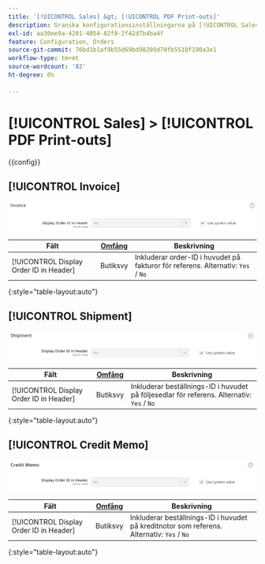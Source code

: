 ```yaml
---
title: '[!UICONTROL Sales] &gt; [!UICONTROL PDF Print-outs]'
description: Granska konfigurationsinställningarna på [!UICONTROL Sales] &gt; [!UICONTROL PDF Print-outs] sidan för Commerce Admin.
exl-id: aa30ee9a-4201-4054-82f0-2f42d7b4ba4f
feature: Configuration, Orders
source-git-commit: 76bd1b1af9b55d69bd98209d70fb5518f190a3e1
workflow-type: tm+mt
source-wordcount: '82'
ht-degree: 0%

---
```


# [!UICONTROL Sales] > [!UICONTROL PDF Print-outs]

{{config}}

<!-- [Invoice](https://docs.magento.com/user-guide/marketing/sales-documents-ref-id.html) -->

## [!UICONTROL Invoice]

![Faktura](./assets/pdf-print-invoice.png)<!-- zoom -->

| Fält | [Omfång](../../getting-started/websites-stores-views.md#scope-settings) | Beskrivning |
|--- |--- |--- |
| [!UICONTROL Display Order ID in Header] | Butiksvy | Inkluderar order-ID i huvudet på fakturor för referens. Alternativ: `Yes` / `No` |

{:style=&quot;table-layout:auto&quot;}

## [!UICONTROL Shipment]

![Leverans](./assets/pdf-print-shipment.png)<!-- zoom -->

| Fält | [Omfång](../../getting-started/websites-stores-views.md#scope-settings) | Beskrivning |
|--- |--- |--- |
| [!UICONTROL Display Order ID in Header] | Butiksvy | Inkluderar beställnings-ID i huvudet på följesedlar för referens. Alternativ: `Yes` / `No` |

{:style=&quot;table-layout:auto&quot;}

## [!UICONTROL Credit Memo]

![Kreditnota](./assets/pdf-print-credit-memo.png)<!-- zoom -->

| Fält | [Omfång](../../getting-started/websites-stores-views.md#scope-settings) | Beskrivning |
|--- |--- |--- |
| [!UICONTROL Display Order ID in Header] | Butiksvy | Inkluderar beställnings-ID i huvudet på kreditnotor som referens. Alternativ: `Yes` / `No` |

{:style=&quot;table-layout:auto&quot;}

